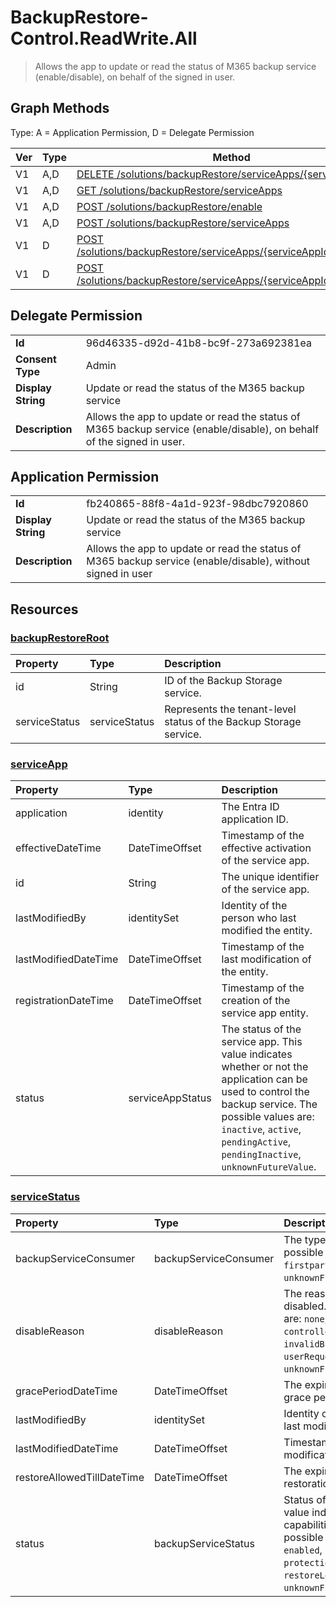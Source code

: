 # BackupRestore-Control.ReadWrite.All

> Allows the app to update or read the status of M365 backup service (enable/disable), on behalf of the signed in user.
## Graph Methods

Type: A = Application Permission, D = Delegate Permission

|Ver|Type|Method|
|-------|----|------|
|V1|A,D|[DELETE /solutions/backupRestore/serviceApps/{serviceAppId}](https://docs.microsoft.com/graph/api/backuprestoreroot-delete-serviceapps?view=graph-rest-1.0&tabs=http)|
|V1|A,D|[GET /solutions/backupRestore/serviceApps](https://docs.microsoft.com/graph/api/backuprestoreroot-list-serviceapps?view=graph-rest-1.0&tabs=http)|
|V1|A,D|[POST /solutions/backupRestore/enable](https://docs.microsoft.com/graph/api/backuprestoreroot-enable?view=graph-rest-1.0&tabs=http)|
|V1|A,D|[POST /solutions/backupRestore/serviceApps](https://docs.microsoft.com/graph/api/backuprestoreroot-post-serviceapps?view=graph-rest-1.0&tabs=http)|
|V1|D|[POST /solutions/backupRestore/serviceApps/{serviceAppId}/activate](https://docs.microsoft.com/graph/api/serviceapp-activate?view=graph-rest-1.0&tabs=http)|
|V1|D|[POST /solutions/backupRestore/serviceApps/{serviceAppId}/deactivate](https://docs.microsoft.com/graph/api/serviceapp-deactivate?view=graph-rest-1.0&tabs=http)|
## Delegate Permission
|||
|-|-|
|**Id**|96d46335-d92d-41b8-bc9f-273a692381ea|
|**Consent Type**|Admin|
|**Display String**|Update or read the status of the M365 backup service|
|**Description**|Allows the app to update or read the status of M365 backup service (enable/disable), on behalf of the signed in user.|
## Application Permission
|||
|-|-|
|**Id**|fb240865-88f8-4a1d-923f-98dbc7920860|
|**Display String**|Update or read the status of the M365 backup service|
|**Description**|Allows the app to update or read the status of M365 backup service (enable/disable), without signed in user|
## Resources
### [backupRestoreRoot ](https://docs.microsoft.com/graph/api/resources/backuprestoreroot?view=graph-rest-1.0&tabs=http)
|Property|Type|Description|
|:---|:---|:---|
|id|String|ID of the Backup Storage service.|
|serviceStatus|serviceStatus|Represents the tenant-level status of the Backup Storage service.|
### [serviceApp ](https://docs.microsoft.com/graph/api/resources/serviceapp?view=graph-rest-1.0&tabs=http)
|Property|Type|Description|
|:---|:---|:---|
|application|identity|The Entra ID application ID.|
|effectiveDateTime|DateTimeOffset|Timestamp of the effective activation of the service app.|
|id|String|The unique identifier of the service app.|
|lastModifiedBy|identitySet|Identity of the person who last modified the entity.|
|lastModifiedDateTime|DateTimeOffset|Timestamp of the last modification of the entity.|
|registrationDateTime|DateTimeOffset|Timestamp of the creation of the service app entity.|
|status|serviceAppStatus|The status of the service app. This value indicates whether or not the application can be used to control the backup service. The possible values are: `inactive`, `active`, `pendingActive`, `pendingInactive`, `unknownFutureValue`.|
### [serviceStatus ](https://docs.microsoft.com/graph/api/resources/servicestatus?view=graph-rest-1.0&tabs=http)
|Property|Type|Description|
|:---|:---|:---|
|backupServiceConsumer|backupServiceConsumer|The type of consumer. The possible values are: `unknown`, `firstparty`, `thirdparty`, `unknownFutureValue`.|
|disableReason|disableReason|The reason the service is disabled. The possible values are: `none`, `controllerServiceAppDeleted`, `invalidBillingProfile`, `userRequested`, `unknownFutureValue`.|
|gracePeriodDateTime|DateTimeOffset|The expiration time of the grace period.|
|lastModifiedBy|identitySet|Identity of the person who last modified the entity.|
|lastModifiedDateTime|DateTimeOffset|Timestamp of the last modification of the entity.|
|restoreAllowedTillDateTime|DateTimeOffset|The expiration time of the restoration allowed period.|
|status|backupServiceStatus|Status of the service. This value indicates what capabilities can be used. The possible values are: `disabled`, `enabled`, `protectionChangeLocked`, `restoreLocked`, `unknownFutureValue`.|
